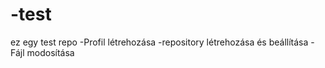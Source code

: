 # -test
ez egy test repo
-Profil létrehozása
-repository létrehozása és beállítása 
-Fájl modosítása
